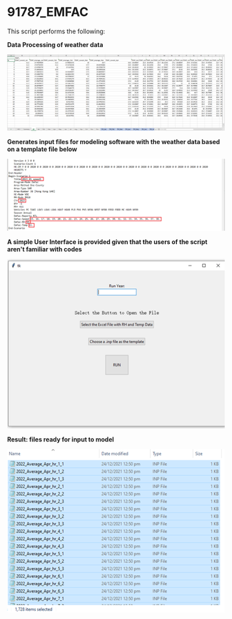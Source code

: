 # 91787_EMFAC
This script performs the following:

**Data Processing of weather data**
<p align="left">
  <img src="/pics_for_readme/excelpic1.png" width="700" title="weather data sample">
</p>

**Generates input files for modeling software with the weather data based on a template file below**
<p align="left">
  <img src="/pics_for_readme/excelpic2.png" width="700" title="input template">
</p>

**A simple User Interface is provided given that the users of the script aren't familiar with codes**
<p align="left">
  <img src="/pics_for_readme/excelpic4.png" width="700" title="Simple UI">
</p>


**Result: files ready for input to model**
<p align="left">
  <img src="/pics_for_readme/excelpic3.png" width="700" title="a batch of input files generated as result">
</p>

